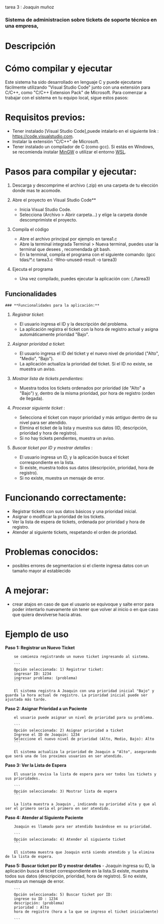 tarea 3 : Joaquin muñoz 
### Sistema de administracion sobre tickets de soporte técnico en una empresa,

# Descripción



# Cómo compilar y ejecutar

Este sistema ha sido desarrollado en lenguaje C y puede ejecutarse fácilmente utilizando "Visual Studio Code" junto con una extensión para C/C++, como "C/C++ Extension Pack" de Microsoft. Para comenzar a trabajar con el sistema en tu equipo local, sigue estos pasos:

# Requisitos previos:

- Tener instalado [Visual Studio Code],puede intalarlo en el siguiente link : https://code.visualstudio.com.
- Instalar la extensión "C/C++" de Microsoft.
- Tener instalado un compilador de C (como gcc). Si estás en Windows, se recomienda instalar [MinGW](https://www.mingw-w64.org/) o utilizar el entorno [WSL](https://learn.microsoft.com/en-us/windows/wsl/).

# Pasos para compilar y ejecutar:

1. Descarga y descomprime el archivo (.zip) en una carpeta de tu elección donde mas te acomode.
2. Abre el proyecto en Visual Studio Code**
    - Inicia Visual Studio Code.
    - Selecciona (Archivo > Abrir carpeta...) y elige la carpeta donde descomprimiste el proyecto.
3. Compila el código
    - Abre el archivo principal por ejemplo en tarea1.c
    - Abre la terminal integrada Terminal > Nueva terminal, puedes usar la terminal que desees , recomendada git bash.
    - En la terminal, compila el programa con el siguiente comando: 
        (gcc tdas/*.c tarea3.c -Wno-unused-result -o tarea3)
        
4. Ejecuta el programa
    - Una vez compilado, puedes ejecutar la aplicación con:
        (./tarea3)        

## Funcionalidades 
    ### **Funcionalidades para la aplicación:**

1. *Registrar ticket*:
    - El usuario ingresa el ID y la descripción del problema.
    - La aplicación registra el ticket con la hora de registro actual y asigna automáticamente prioridad "Bajo".

2. *Asignar prioridad a ticket*:
    - El usuario ingresa el ID del ticket y el nuevo nivel de prioridad ("Alto", "Medio", "Bajo").
    - La aplicación actualiza la prioridad del ticket. Si el ID no existe, se muestra un aviso.

3. *Mostrar lista de tickets pendientes*:
    - Muestra todos los tickets ordenados por prioridad (de "Alto" a "Bajo") y,
    dentro de la misma prioridad, por hora de registro (orden de llegada).

4. *Procesar siguiente ticket* :
    - Selecciona el ticket con mayor prioridad y más antiguo dentro de su nivel para ser atendido.
    - Elimina el ticket de la lista y muestra sus datos (ID, descripción, prioridad y hora de registro).
    - Si no hay tickets pendientes, muestra un aviso.

5. *Buscar ticket por ID y mostrar detalles* :
    - El usuario ingresa un ID, y la aplicación busca el ticket correspondiente en la lista.
    - Si existe, muestra todos sus datos (descripción, prioridad, hora de registro).
    - Si no existe, muestra un mensaje de error.

# Funcionando correctamente:
- Registrar tickets con sus datos básicos y una prioridad inicial.
- Asignar o modificar la prioridad de los tickets.
- Ver la lista de espera de tickets, ordenada por prioridad y hora de registro.
- Atender al siguiente tickets, respetando el orden de prioridad.

# Problemas conocidos:

- posibles errores de segmentacion si el cliente ingresa datos con un tamaño mayor al establecido 

# A mejorar:

- crear atajos en caso de que el usuario se equivoque y salte error para poder intentarlo nuevamente sin tener que volver al inicio o en que caso que quiera devolverse hacia atras.

# Ejemplo de uso
**Paso 1: Registrar un Nuevo Ticket**

        se comienza registrando un nuevo ticket ingresando al sistema.

        ```
        Opción seleccionada: 1) Registrar ticket:
        ingresar ID: 1234
        ingresar problema: (problema)
        ```

        El sistema registra A Joaquin con una prioridad inicial "Bajo" y guarda la hora actual de registro. La prioridad inicial puede ser ajustada más tarde.

**Paso 2: Asignar Prioridad a un Paciente**

        el usuario puede asignar un nivel de prioridad para su problema.

        ```
        Opción seleccionada: 2) Asignar prioridad a ticket
        Ingrese el ID de Joaquin: 1234
        Seleccione el nuevo nivel de prioridad (Alto, Medio, Bajo): Alto
        ```

        El sistema actualiza la prioridad de Joaquin a "Alto", asegurando que será una de los proximos usuarios en ser atendido.

**Paso 3: Ver la Lista de Espera**

        El usuario revisa la lista de espera para ver todos los tickets y sus prioridades.

        ```
        Opción seleccionada: 3) Mostrar lista de espera
        ```

        La lista muestra a Joaquin , indicando su prioridad alta y que al ser el primero seria el primero en ser atendido.

**Paso 4: Atender al Siguiente Paciente**

        Joaquin es llamado para ser atendido basándose en su prioridad.

        ```
        Opción seleccionada: 4) Atender al siguiente ticket
        ```

        El sistema muestra que Joaquin está siendo atendido y la elimina de la lista de espera.
**Paso 5: Buscar ticket por ID y mostrar detalles**
        - Joaquin ingresa su ID, la aplicación busca el ticket correspondiente en la lista.Si existe, muestra todos sus datos (descripción, prioridad, hora de registro). Si no existe, muestra un mensaje de error.
        
        ```
        Opción seleccionada: 5) Buscar ticket por ID:
        ingrese su ID : 1234
        descripción: (problema)
        prioridad : Alto
        hora de registro (hora a la que se ingreso el ticket inicialmente)

        ```